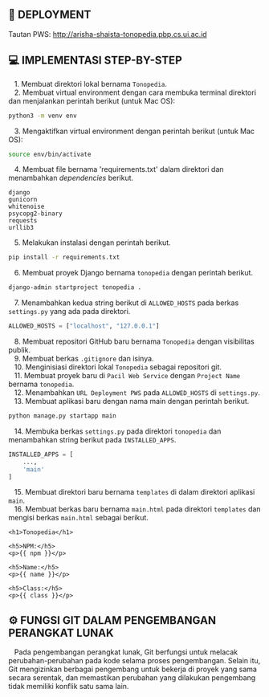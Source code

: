 ## 📎 DEPLOYMENT
Tautan PWS: http://arisha-shaista-tonopedia.pbp.cs.ui.ac.id

## 💻 IMPLEMENTASI STEP-BY-STEP
&nbsp;&nbsp;&nbsp;1. Membuat direktori lokal bernama `Tonopedia`.  
&nbsp;&nbsp;&nbsp;2. Membuat virtual environment dengan cara membuka terminal direktori dan menjalankan perintah berikut (untuk Mac OS):  
```bash
python3 -m venv env
```
&nbsp;&nbsp;&nbsp;3. Mengaktifkan virtual environment dengan perintah berikut (untuk Mac OS):  
```bash
source env/bin/activate
```
&nbsp;&nbsp;&nbsp;4. Membuat file bernama 'requirements.txt' dalam direktori dan menambahkan *dependencies* berikut.  
```
django  
gunicorn  
whitenoise  
psycopg2-binary  
requests  
urllib3  
```
&nbsp;&nbsp;&nbsp;5. Melakukan instalasi dengan perintah berikut.  
```bash
pip install -r requirements.txt
```
&nbsp;&nbsp;&nbsp;6. Membuat proyek Django bernama `tonopedia` dengan perintah berikut.  
```bash
django-admin startproject tonopedia .
```
&nbsp;&nbsp;&nbsp;7. Menambahkan kedua string berikut di `ALLOWED_HOSTS` pada berkas `settings.py` yang ada pada direktori.
```python
ALLOWED_HOSTS = ["localhost", "127.0.0.1"]
```
&nbsp;&nbsp;&nbsp;8. Membuat repositori GitHub baru bernama `Tonopedia` dengan visibilitas publik.  
&nbsp;&nbsp;&nbsp;9. Membuat berkas `.gitignore` dan isinya.  
&nbsp;&nbsp;&nbsp;10. Menginisiasi direktori lokal `Tonopedia` sebagai repositori git.  
&nbsp;&nbsp;&nbsp;11. Membuat proyek baru di `Pacil Web Service` dengan `Project Name` bernama `tonopedia`.  
&nbsp;&nbsp;&nbsp;12. Menambahkan `URL Deployment PWS` pada `ALLOWED_HOSTS` di `settings.py`.  
&nbsp;&nbsp;&nbsp;13. Membuat aplikasi baru dengan nama main dengan perintah berikut.  
```bash
python manage.py startapp main
```
&nbsp;&nbsp;&nbsp;14. Membuka berkas `settings.py` pada direktori `tonopedia` dan menambahkan string berikut pada `INSTALLED_APPS`.
```python
INSTALLED_APPS = [
    ...,
    'main'
]
```
&nbsp;&nbsp;&nbsp;15. Membuat direktori baru bernama `templates` di dalam direktori aplikasi `main`.  
&nbsp;&nbsp;&nbsp;16. Membuat berkas baru bernama `main.html` pada direktori `templates` dan mengisi berkas `main.html` sebagai berikut.
```django
<h1>Tonopedia</h1>

<h5>NPM:</h5>
<p>{{ npm }}</p>

<h5>Name:</h5>
<p>{{ name }}</p>

<h5>Class:</h5>
<p>{{ class }}</p>
```

## ⚙️ FUNGSI GIT DALAM PENGEMBANGAN PERANGKAT LUNAK
&nbsp;&nbsp;&nbsp;Pada pengembangan perangkat lunak, Git berfungsi untuk melacak perubahan-perubahan pada kode selama proses pengembangan. Selain itu, Git mengizinkan berbagai pengembang untuk bekerja di proyek yang sama secara serentak, dan memastikan perubahan yang dilakukan pengembang tidak memiliki konflik satu sama lain.
